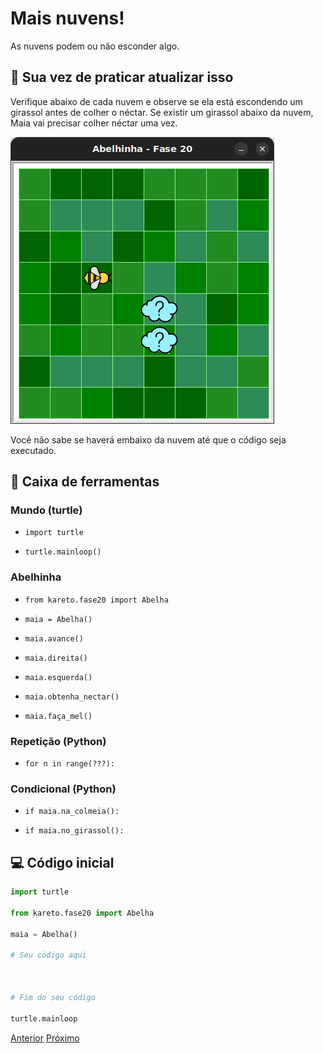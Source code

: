 # Mais nuvens!

As nuvens podem ou não esconder algo.

## 🐝 Sua vez de praticar atualizar isso

Verifique abaixo de cada nuvem e observe se ela está escondendo um girassol
antes de colher o néctar. Se existir um girassol abaixo da nuvem, Maia vai precisar colher néctar uma vez. 

![Maia e nuvens](cenario_20.png "Maia e nuvens")

Você não sabe se haverá embaixo da nuvem até que o código seja executado.

## 🧰 Caixa de ferramentas

### Mundo (turtle)

- `import turtle`

- `turtle.mainloop()`

### Abelhinha

- `from kareto.fase20 import Abelha`

- `maia = Abelha()`

- `maia.avance()`

- `maia.direita()`

- `maia.esquerda()`

- `maia.obtenha_nectar()`

- `maia.faça_mel()`

### Repetição (Python)

- `for n in range(???):`

### Condicional (Python)

- `if maia.na_colmeia():`

- `if maia.no_girassol():`


## 💻 Código inicial

```python
import turtle

from kareto.fase20 import Abelha

maia = Abelha()

# Seu código aqui



# Fim do seu código

turtle.mainloop


```

[Anterior](../../README.md) [Próximo](kareto/fase20/README.md)

